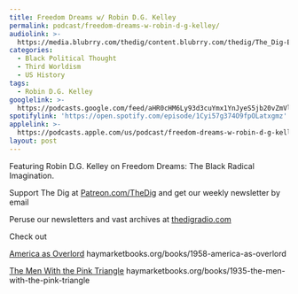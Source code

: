 ```yaml
---
title: Freedom Dreams w/ Robin D.G. Kelley
permalink: podcast/freedom-dreams-w-robin-d-g-kelley/
audiolink: >-
  https://media.blubrry.com/thedig/content.blubrry.com/thedig/The_Dig-EP_390-Kelley.mp3
categories:
  - Black Political Thought
  - Third Worldism
  - US History
tags:
  - Robin D.G. Kelley
googlelink: >-
  https://podcasts.google.com/feed/aHR0cHM6Ly93d3cuYmx1YnJyeS5jb20vZmVlZHMvdGhlZGlnLnhtbA/episode/aHR0cHM6Ly90aGVkaWcuYmx1YnJyeS5uZXQvP3A9MjMzNQ?sa=X&ved=0CAUQkfYCahcKEwi44f7r1b-AAxUAAAAAHQAAAAAQNg
spotifylink: 'https://open.spotify.com/episode/1Cyi57g374O9fpOLatxgmz'
applelink: >-
  https://podcasts.apple.com/us/podcast/freedom-dreams-w-robin-d-g-kelley/id1043245989?i=1000596981113
layout: post
---
```


Featuring Robin D.G. Kelley on Freedom Dreams: The Black Radical Imagination.

Support The Dig at [Patreon.com/TheDig](http://patreon.com/TheDig) and get our weekly newsletter by email

Peruse our newsletters and vast archives at [thedigradio.com](http://thedigradio.com)

Check out

[America as Overlord](http://haymarketbooks.org/books/1958-america-as-overlord) haymarketbooks.org/books/1958-america-as-overlord

[The Men With the Pink Triangle](http://haymarketbooks.org/books/1935-the-men-with-the-pink-triangle) haymarketbooks.org/books/1935-the-men-with-the-pink-triangle

